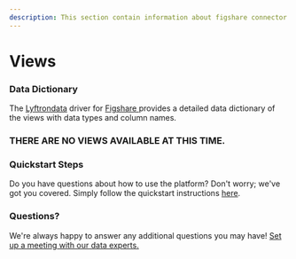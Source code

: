 ```yaml
---
description: This section contain information about figshare connector views information
---
```


# Views

### Data Dictionary

The [Lyftrondata](https://www.lyftrondata.com/) driver for [Figshare](https://www.lyftrondata.com/integration/business-analytics/figshare/)[ ](https://www.lyftrondata.com/integration/figshare/)provides a detailed data dictionary of the views with data types and column names.

### THERE ARE NO VIEWS AVAILABLE AT THIS TIME.

### Quickstart Steps

Do you have questions about how to use the platform? Don't worry; we've got you covered. Simply follow the quickstart instructions [here](../).

### Questions? <a href="#questions" id="questions"></a>

We're always happy to answer any additional questions you may have! [Set up a meeting with our data experts.](https://www.lyftrondata.com/book-a-meeting/)
